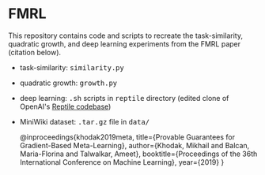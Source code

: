 # FMRL

This repository contains code and scripts to recreate the task-similarity, quadratic growth, and deep learning experiments from the FMRL paper (citation below).

* task-similarity: <tt>similarity.py</tt>
* quadratic growth: <tt>growth.py</tt>
* deep learning: <tt>.sh</tt> scripts in <tt>reptile</tt> directory (edited clone of OpenAI's [Reptile codebase](https://github.com/openai/supervised-reptile))
* MiniWiki dataset: <tt>.tar.gz</tt> file in <tt>data/</tt>

  @inproceedings{khodak2019meta,
      title={Provable Guarantees for Gradient-Based Meta-Learning},
      author={Khodak, Mikhail and Balcan, Maria-Florina and Talwalkar, Ameet},
      booktitle={Proceedings of the 36th International Conference on Machine Learning},
      year={2019}
    }
